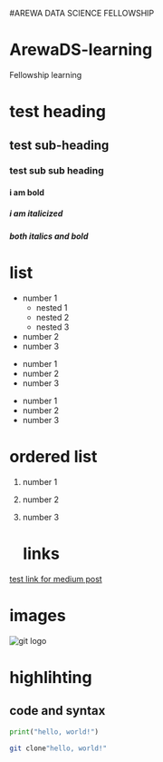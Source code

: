 #AREWA DATA SCIENCE FELLOWSHIP


# ArewaDS-learning
Fellowship learning 
# test heading
## test sub-heading
### test sub sub heading
#### **i am bold**
##### *i am italicized*           
###### **_both italics and bold_**

# list

- number 1
  - nested 1
  - nested 2
  - nested 3
- number 2
- number 3

* number 1
* number 2
* number 3

+ number 1
+ number 2
+ number 3

# ordered list 

1. number 1
2. number 2
3. number 3


   # links
[test link for medium post](https://medium.com/@ufkenedy/my-journey-into-the-world-of-markdown-week-3-with-arewa-datascience-fellowship-b3cbc94f34cf)


# images

![git logo](https://github.com/user-attachments/assets/41c67cb6-b0fa-415b-8dbd-47e48347bdbf)


# highlihting

## code and syntax

```python
print("hello, world!")
```




```bash
git clone"hello, world!"
```
